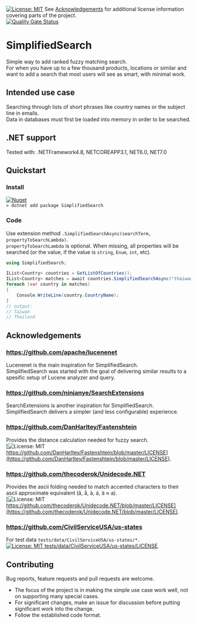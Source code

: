 [![License: MIT](https://img.shields.io/badge/License-MIT-yellow.svg)](LICENSE)
See [Acknowledgements](#Acknowledgements) for additional license information covering parts of the project.  
[![Quality Gate Status](https://sonarcloud.io/api/project_badges/measure?project=tommysor_SimplifiedSearch&metric=alert_status)](https://sonarcloud.io/summary/new_code?id=tommysor_SimplifiedSearch)
# SimplifiedSearch
Simple way to add ranked fuzzy matching search.\
For when you have up to a few thousand products, locations or similar and want to add a search that most users will see as smart, with minimal work.
## Intended use case
Searching through lists of short phrases like country names or the subject line in emails.\
Data in databases must first be loaded into memory in order to be searched.
## .NET support
Tested with: .NETFramework4.8, NETCOREAPP3.1, NET6.0, NET7.0
## Quickstart
### Install
[![Nuget](https://img.shields.io/nuget/v/SimplifiedSearch)](https://www.nuget.org/packages/SimplifiedSearch/)\
`> dotnet add package SimplifiedSearch`
### Code
Use extension method `.SimplifiedSearchAsync(searchTerm, propertyToSearchLambda)`.\
`propertyToSearchLambda` is optional. When missing, all properties will be searched (or the value, if the value is `string`, `Enum`, `int`, etc).
```csharp
using SimplifiedSearch;

IList<Country> countries = GetListOfCountries();
IList<Country> matches = await countries.SimplifiedSearchAsync("thaiwan", x => x.CountryName);
foreach (var country in matches)
{
    Console.WriteLine(country.CountryName);
}
// output:
// Taiwan
// Thailand
```
## Acknowledgements
### https://github.com/apache/lucenenet
Lucenenet is the main inspiration for SimplifiedSearch.\
SimplifiedSearch was started with the goal of delivering similar results to a spesific setup of Lucene analyzer and query.
### https://github.com/ninjanye/SearchExtensions
SearchExtensions is another inspiration for SimplifiedSearch.\
SimplifiedSearch delivers a simpler (and less configurable) experience.
### https://github.com/DanHarltey/Fastenshtein
Provides the distance calculation needed for fuzzy search.\
[![License: MIT](https://img.shields.io/badge/License-MIT-yellow.svg) https://github.com/DanHarltey/Fastenshtein/blob/master/LICENSE](https://github.com/DanHarltey/Fastenshtein/blob/master/LICENSE).
### https://github.com/thecoderok/Unidecode.NET
Provides the ascii folding needed to match accented characters to their ascii approximate equivalent (â, å, à, á, ä ≈ a).\
[![License: MIT](https://img.shields.io/badge/License-MIT-yellow.svg) https://github.com/thecoderok/Unidecode.NET/blob/master/LICENSE](https://github.com/thecoderok/Unidecode.NET/blob/master/LICENSE).

### https://github.com/CivilServiceUSA/us-states
For test data `tests/data/CivilServiceUSA/us-states/*`.\
[![License: MIT](https://img.shields.io/badge/License-MIT-yellow.svg) tests/data/CivilServiceUSA/us-states/LICENSE](tests/data/CivilServiceUSA/us-states/LICENSE).
## Contributing
Bug reports, feature requests and pull requests are welcome.
- The focus of the project is in making the simple use case work well, not on supporting many special cases.
- For significant changes, make an issue for discussion before putting significant work into the change.
- Follow the established code format.
